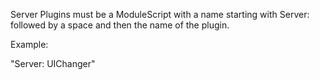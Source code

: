 Server Plugins must be a ModuleScript with a name starting with Server: followed by a space and then the name of the plugin.

Example:

"Server: UIChanger"
